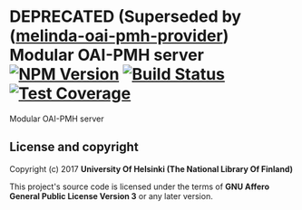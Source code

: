 # DEPRECATED (Superseded by ([melinda-oai-pmh-provider](https://github.com/NatLibFi/melinda-oai-pmh-provider)) Modular OAI-PMH server [![NPM Version](https://img.shields.io/npm/v/@natlibfi/oai-pmh-server.svg)](https://npmjs.org/package/@natlibfi/oai-pmh-server) [![Build Status](https://travis-ci.org/NatLibFi/oai-pmh-server.svg)](https://travis-ci.org/NatLibFi/oai-pmh-server) [![Test Coverage](https://codeclimate.com/github/NatLibFi/oai-pmh-server/badges/coverage.svg)](https://codeclimate.com/github/NatLibFi/oai-pmh-server/coverage)

Modular OAI-PMH server

## License and copyright

Copyright (c) 2017 **University Of Helsinki (The National Library Of Finland)**

This project's source code is licensed under the terms of **GNU Affero General Public License Version 3** or any later version.
